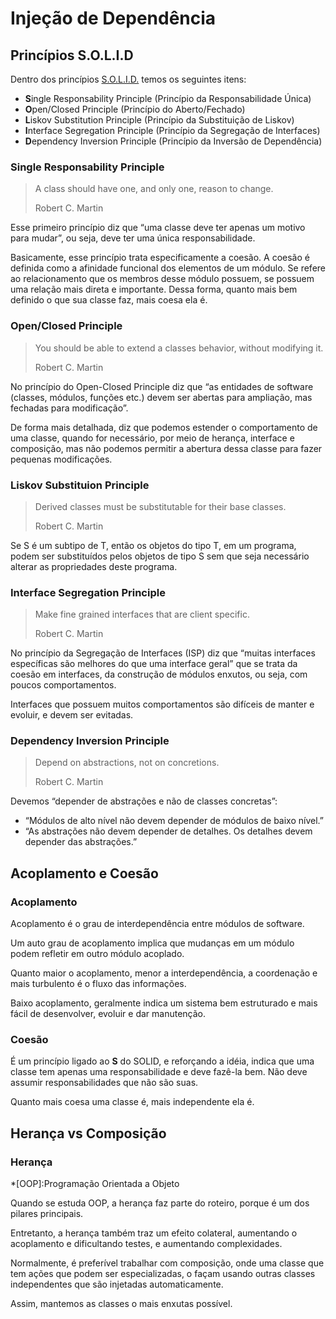 # Injeção de Dependência

## Princípios S.O.L.I.D

Dentro dos princípios [S.O.L.I.D.](https://medium.com/beelabacademy/princ%C3%ADpios-de-s-o-l-i-d-em-c-guia-pr%C3%A1tico-cbb1e6584284) temos os seguintes itens:

- **S**ingle Responsability Principle (Princípio da Responsabilidade Única)
- **O**pen/Closed Principle (Princípio do Aberto/Fechado)
- **L**iskov Substitution Principle (Princípio da Substituição de Liskov)
- **I**nterface Segregation Principle (Princípio da Segregação de Interfaces)
- **D**ependency Inversion Principle (Princípio da Inversão de Dependência)

### Single Responsability Principle

> A class should have one, and only one, reason to change.
>
> Robert C. Martin

Esse primeiro princípio diz que “uma classe deve ter apenas um motivo para mudar”, ou seja, deve ter uma única responsabilidade.

Basicamente, esse princípio trata especificamente a coesão. A coesão é definida como a afinidade funcional dos elementos de um módulo. Se refere ao relacionamento que os membros desse módulo possuem, se possuem uma relação mais direta e importante. Dessa forma, quanto mais bem definido o que sua classe faz, mais coesa ela é.

### Open/Closed Principle

> You should be able to extend a classes behavior, without modifying it.
>
> Robert C. Martin

No princípio do Open-Closed Principle diz que “as entidades de software (classes, módulos, funções etc.) devem ser abertas para ampliação, mas fechadas para modificação”.

De forma mais detalhada, diz que podemos estender o comportamento de uma classe, quando for necessário, por meio de herança, interface e composição, mas não podemos permitir a abertura dessa classe para fazer pequenas modificações.

### Liskov Substituion Principle

> Derived classes must be substitutable for their base classes.
>
> Robert C. Martin

Se S é um subtipo de T, então os objetos do tipo T, em um programa, podem ser substituídos pelos objetos de tipo S sem que seja necessário alterar as propriedades deste programa.

### Interface Segregation Principle

> Make fine grained interfaces that are client specific.
>
> Robert C. Martin

No princípio da Segregação de Interfaces (ISP) diz que “muitas interfaces específicas são melhores do que uma interface geral” que se trata da coesão em interfaces, da construção de módulos enxutos, ou seja, com poucos comportamentos.

Interfaces que possuem muitos comportamentos são difíceis de manter e evoluir, e devem ser evitadas.

### Dependency Inversion Principle

> Depend on abstractions, not on concretions.
>
> Robert C. Martin

Devemos “depender de abstrações e não de classes concretas”:

- “Módulos de alto nível não devem depender de módulos de baixo nível.”
- “As abstrações não devem depender de detalhes. Os detalhes devem depender das abstrações.”

## Acoplamento e Coesão

### Acoplamento

Acoplamento é o grau de interdependência entre módulos de software.

Um auto grau de acoplamento implica que mudanças em um módulo podem refletir em outro módulo acoplado.

Quanto maior o acoplamento, menor a interdependência, a coordenação e mais turbulento é o fluxo das informações.

Baixo acoplamento, geralmente indica um sistema bem estruturado e mais fácil de desenvolver, evoluir e dar manutenção.

### Coesão

É um princípio ligado ao **S** do SOLID, e reforçando a idéia, indica que uma classe tem apenas uma responsabilidade e deve fazê-la bem. Não deve assumir responsabilidades que não são suas.

Quanto mais coesa uma classe é, mais independente ela é.

## Herança vs Composição

### Herança

*[OOP]:Programação Orientada a Objeto

Quando se estuda OOP, a herança faz parte do roteiro, porque é um dos pilares principais.

Entretanto, a herança também traz um efeito colateral, aumentando o acoplamento e dificultando testes, e aumentando complexidades.

Normalmente, é preferível trabalhar com composição, onde uma classe que tem ações que podem ser especializadas, o façam usando outras classes independentes que são injetadas automaticamente.

Assim, mantemos as classes o mais enxutas possível.
